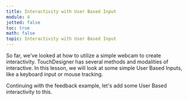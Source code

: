 ```yaml
---
title: Interactivity with User Based Input
module: 4
jotted: false
toc: true
math: false
topic: Interactivity with User Based Input
---
```


So far, we've looked at how to utilize a simple webcam to create interactivity.  TouchDesigner has several methods and modalities of interactive.  In this lesson, we will look at some simple User Based Inputs, like a keyboard input or mouse tracking. 

Continuing with the feedback example, let's add some User Based interactivity to this.


